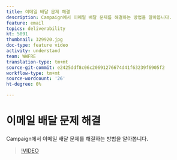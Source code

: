 ```yaml
---
title: 이메일 배달 문제 해결
description: Campaign에서 이메일 배달 문제를 해결하는 방법을 알아봅니다.
feature: email
topics: deliverability
kt: 5091
thumbnail: 329920.jpg
doc-type: feature video
activity: understand
team: WWFRE
translation-type: tm+mt
source-git-commit: e2425ddf8c06c20691276674d41f63239f6905f2
workflow-type: tm+mt
source-wordcount: '26'
ht-degree: 0%

---
```



# 이메일 배달 문제 해결

Campaign에서 이메일 배달 문제를 해결하는 방법을 알아봅니다.

>[!VIDEO](https://video.tv.adobe.com/v/329920?quality=12)

